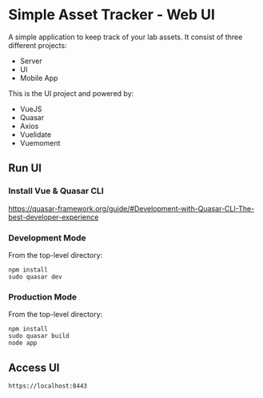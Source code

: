# Simple Asset Tracker - Web UI

A simple application to keep track of your lab assets. It consist of three different projects:

* Server
* UI
* Mobile App

This is the UI project and powered by:

* VueJS
* Quasar
* Axios
* Vuelidate
* Vuemoment

## Run UI

### Install Vue & Quasar CLI

https://quasar-framework.org/guide/#Development-with-Quasar-CLI-The-best-developer-experience

### Development Mode

From the top-level directory:

```
npm install
sudo quasar dev
```

### Production Mode

From the top-level directory:

```
npm install
sudo quasar build
node app
```

## Access UI

```
https://localhost:8443
```
